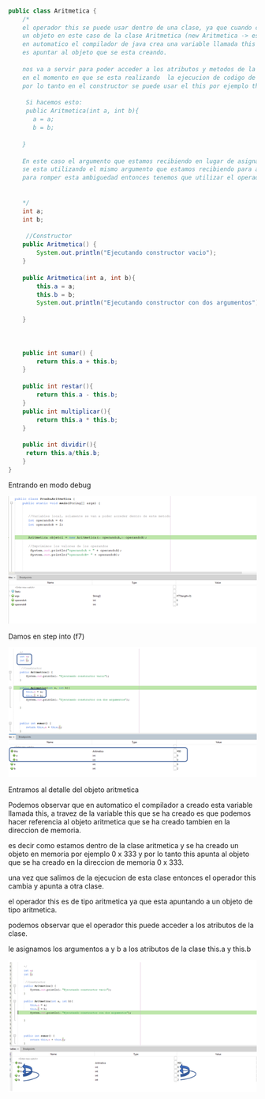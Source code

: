 `````` java


public class Aritmetica {
    /*
    el operador this se puede usar dentro de una clase, ya que cuando creamos
    un objeto en este caso de la clase Aritmetica (new Aritmetica -> esta en la clase PruebaAritmetica),
    en automatico el compilador de java crea una variable llamada this y lo que hace
    es apuntar al objeto que se esta creando.
    
    nos va a servir para poder acceder a los atributos y metodos de la clase,
    en el momento en que se esta realizando  la ejecucion de codigo de nuestra clase
    por lo tanto en el constructor se puede usar el this por ejemplo this.a y this.b.
    
     Si hacemos esto: 
     public Aritmetica(int a, int b){
       a = a;
       b = b; 
   
    }
    
    En este caso el argumento que estamos recibiendo en lugar de asignar el valor hacia el atributo de nuestra clase
    se esta utilizando el mismo argumento que estamos recibiendo para asignar el valor a si mismo, esto provoca una ambiguedad.
    para romper esta ambiguedad entonces tenemos que utilizar el operador this
    
    
    */
    int a;
    int b;
    
     //Constructor
    public Aritmetica() {
        System.out.println("Ejecutando constructor vacio");
    }
    
    public Aritmetica(int a, int b){
        this.a = a;
        this.b = b;
        System.out.println("Ejecutando constructor con dos argumentos");
    
    }
    
    
    
    public int sumar() {
        return this.a + this.b;
    }
    
    public int restar(){
        return this.a - this.b;
    } 
    public int multiplicar(){
        return this.a * this.b;
    }
    
    public int dividir(){
     return this.a/this.b;
    }
}

``````
Entrando en modo debug

![this1](/imagenesjava/this1.png "this1")

Damos en step into (f7)

![this2](/imagenesjava/this2.png "this2")



Entramos al detalle del objeto aritmetica

Podemos observar que en automatico el compilador a creado esta variable llamada this, a travez de la 
variable this que se ha creado es que podemos hacer referencia al objeto aritmetica que se ha creado tambien
en la direccion de memoria.

es decir como estamos dentro de la clase aritmetica y se ha creado un objeto en memoria por ejemplo 0 x 333 y por lo tanto this apunta al objeto que se ha creado en la direccion de memoria 0 x 333.

una vez que salimos de la ejecucion de esta clase entonces el operador this cambia y apunta a otra clase.

el operador this es de tipo aritmetica ya que esta apuntando a un objeto de tipo aritmetica.

podemos observar que el operador this puede acceder a los atributos de la clase.



le asignamos los argumentos a y b a los atributos de la clase this.a y this.b

![this3](/imagenesjava/this3.png "this3")